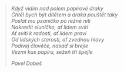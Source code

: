 > *Když vidím nad polem papírové draky*  
*Chtěl bych být dítětem a draka pouštět taky*  
*Poslat mu psaníčko po režné niti*  
*Nakreslit sluníčko, ať lidem svítí*  
*Ať svítí k radosti, ať lidem praví*  
*Od lidských starostí, ať zvednou hlavy*  
*Podívej člověče, nasaď si brejle*  
*Vezmi kus papíru, sežeň tři špejle*  
>
>*Pavel Dobeš*